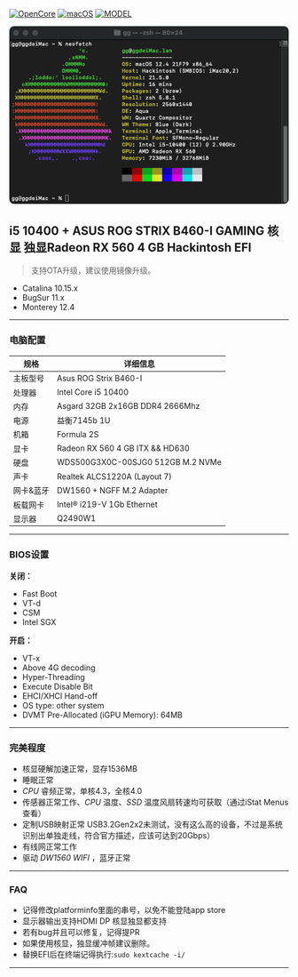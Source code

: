 [![OpenCore](https://img.shields.io/badge/OpenCore-0.8.1-yellowgreen)](https://github.com/zf1976/ROG-Strix-B460I_OC_Hackintosh/releases/tag/0.6.5)
[![macOS](https://img.shields.io/badge/macOS-12.4-orange)](https://www.apple.com/macos/catalina/)
[![MODEL](https://img.shields.io/badge/Model-B460I-blue)](https://www.asus.com/Motherboards/ROG-STRIX-B460-I-GAMING/)

<img src="images/neofetch.png">

##  i5 10400 + ASUS ROG STRIX B460-I GAMING 核显 独显Radeon RX 560 4 GB Hackintosh EFI
> 支持OTA升级，建议使用镜像升级。
- Catalina 10.15.x
- BugSur 11.x
- Monterey 12.4

---


### 电脑配置

| 规格     | 详细信息                                     |
| -------- | ---------------------------------------- |
| 主板型号 | Asus ROG Strix B460-I             |
| 处理器   | Intel Core i5 10400           |
| 内存     | Asgard 32GB 2x16GB DDR4 2666Mhz                 |
| 电源     | 益衡7145b 1U                    |
| 机箱     | Formula 2S                    |
| 显卡     | Radeon RX 560 4 GB ITX && HD630                    |
| 硬盘     | WDS500G3X0C-00SJG0 512GB M.2 NVMe                  |
| 声卡     | Realtek ALCS1220A (Layout 7)                    |
| 网卡&蓝牙     | DW1560 + NGFF M.2 Adapter                             |
| 板载网卡 | Intel® i219-V 1Gb Ethernet |
| 显示器   | Q2490W1  |

---

### BIOS设置

**关闭：**
- Fast Boot
- VT-d
- CSM
- Intel SGX

**开启：**
- VT-x
- Above 4G decoding
- Hyper-Threading
- Execute Disable Bit
- EHCI/XHCI Hand-off
- OS type: other system
- DVMT Pre-Allocated (iGPU Memory): 64MB

---

### 完美程度
- 核显硬解加速正常，显存1536MB
- 睡眠正常
- _CPU_ 睿频正常，单核4.3，全核4.0
- 传感器正常工作、_CPU_ 温度、_SSD_ 温度风扇转速均可获取（通过iStat Menus查看）
- 定制USB映射正常
  USB3.2Gen2x2未测试，没有这么高的设备，不过是系统识别出单独走线，符合官方描述，应该可达到20Gbps）
- 有线网正常工作
- 驱动 _DW1560 WIFI_ ，蓝牙正常

---

### FAQ
- 记得修改platforminfo里面的串号，以免不能登陆app store
- 显示器输出支持HDMI DP 核显独显都支持
- 若有bug并且可以修复，记得提PR
- 如果使用核显，独显缓冲帧建议删除。
- 替换EFI后在终端记得执行:`sudo kextcache -i/`
---
